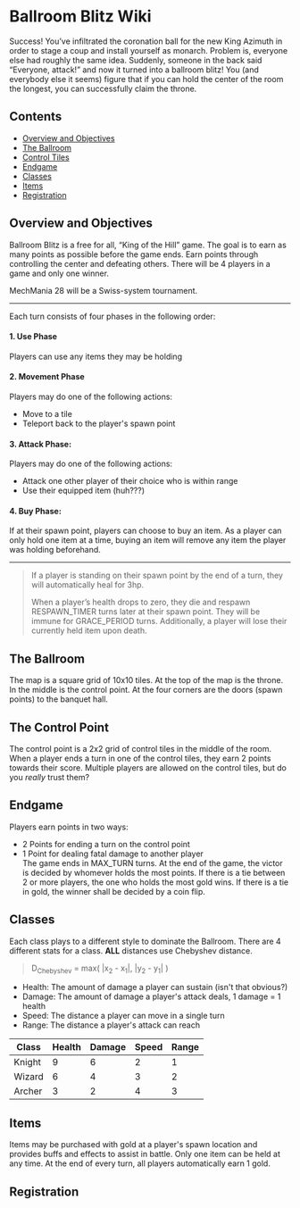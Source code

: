 # Ballroom Blitz Wiki  
Success! You’ve infiltrated the coronation ball for the new King Azimuth in order to stage a coup and install yourself as monarch. Problem is, everyone else had roughly the same idea. Suddenly, someone in the back said “Everyone, attack!” and now it turned into a ballroom blitz! You (and everybody else it seems) figure that if you can hold the center of the room the longest, you can successfully claim the throne.  

## Contents
- [Overview and Objectives](#overview-and-objectives)  
- [The Ballroom](#the-ballroom)
- [Control Tiles](#the-control-point)
- [Endgame](#endgame)
- [Classes](#classes)
- [Items](#items)
- [Registration](#registration)

## Overview and Objectives  
Ballroom Blitz is a free for all, “King of the Hill” game. The goal is to earn as many points as possible before the game ends. Earn points through controlling the center and defeating others. There will be 4 players in a game and only one winner.

MechMania 28 will be a Swiss-system tournament.  

---

Each turn consists of four phases in the following order:
#### 1. Use Phase
Players can use any items they may be holding  
#### 2. Movement Phase
Players may do one of the following actions:
- Move to a tile
- Teleport back to the player's spawn point
#### 3. Attack Phase:
Players may do one of the following actions:
- Attack one other player of their choice who is within range
- Use their equipped item (huh???)
#### 4. Buy Phase:
If at their spawn point, players can choose to buy an item. As a player can only hold one item at a time, buying an item will remove any item the player was holding beforehand.   

---

>If a player is standing on their spawn point by the end of a turn, they will automatically heal for 3hp.  
>
>When a player’s health drops to zero, they die and respawn RESPAWN_TIMER turns later at their spawn point. They will be immune for GRACE_PERIOD turns. Additionally, a player will lose their currently held item upon death.

## The Ballroom 
The map is a square grid of 10x10 tiles. At the top of the map is the throne. In the middle is the control point. At the four corners are the doors (spawn points) to the banquet hall.

## The Control Point 
The control point is a 2x2 grid of control tiles in the middle of the room. When a player ends a turn in one of the control tiles, they earn 2 points towards their score. Multiple players are allowed on the control tiles, but do you _really_ trust them?

## Endgame
Players earn points in two ways:
- 2 Points for ending a turn on the control point
- 1 Point for dealing fatal damage to another player  
The game ends in MAX_TURN turns. At the end of the game, the victor is decided by whomever holds the most points. If there is a tie between 2 or more players, the one who holds the most gold wins. If there is a tie in gold, the winner shall be decided by a coin flip.  

## Classes
Each class plays to a different style to dominate the Ballroom. There are 4 different stats for a class. **ALL** distances use Chebyshev distance.  
> D<sub>Chebyshev</sub> = max( |x<sub>2</sub> - x<sub>1</sub>|, |y<sub>2</sub> - y<sub>1</sub>| )
- Health: The amount of damage a player can sustain (isn't that obvious?)  
- Damage: The amount of damage a player's attack deals, 1 damage = 1 health  
- Speed: The distance a player can move in a single turn  
- Range: The distance a player's attack can reach  

| Class  | Health | Damage | Speed | Range |  
|--------|--------|--------|-------|-------|
| Knight | 9      | 6      | 2     | 1     | 
| Wizard | 6      | 4      | 3     | 2     |  
| Archer | 3      | 2      | 4     | 3     |

## Items
Items may be purchased with gold at a player's spawn location and provides buffs and effects to assist in battle. Only one item can be held at any time. At the end of every turn, all players automatically earn 1 gold.

## Registration

